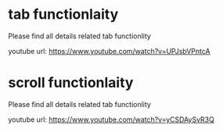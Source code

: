 # tab functionlaity

Please find all details related tab functionlity

youtube url: https://www.youtube.com/watch?v=UPJsbVPntcA


# scroll functionlaity

Please find all details related tab functionlity

youtube url: https://www.youtube.com/watch?v=yCSDAySvR3Q



